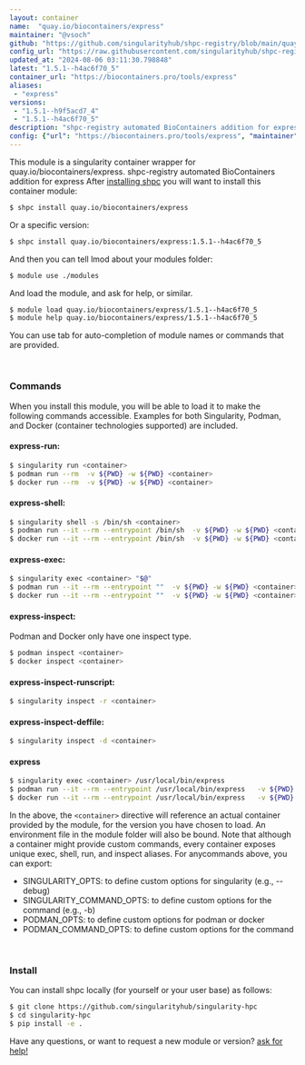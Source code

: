 ```yaml
---
layout: container
name:  "quay.io/biocontainers/express"
maintainer: "@vsoch"
github: "https://github.com/singularityhub/shpc-registry/blob/main/quay.io/biocontainers/express/container.yaml"
config_url: "https://raw.githubusercontent.com/singularityhub/shpc-registry/main/quay.io/biocontainers/express/container.yaml"
updated_at: "2024-08-06 03:11:30.798848"
latest: "1.5.1--h4ac6f70_5"
container_url: "https://biocontainers.pro/tools/express"
aliases:
 - "express"
versions:
 - "1.5.1--h9f5acd7_4"
 - "1.5.1--h4ac6f70_5"
description: "shpc-registry automated BioContainers addition for express"
config: {"url": "https://biocontainers.pro/tools/express", "maintainer": "@vsoch", "description": "shpc-registry automated BioContainers addition for express", "latest": {"1.5.1--h4ac6f70_5": "sha256:46117ecce1459271890c1095a8bea2293abd8ed0cbd44f9d8e981e6bdd6a0dd8"}, "tags": {"1.5.1--h9f5acd7_4": "sha256:47689fffe3e46a7195ad0d4784732e37840f78d23f1d10b86c99d4edc68a15a6", "1.5.1--h4ac6f70_5": "sha256:46117ecce1459271890c1095a8bea2293abd8ed0cbd44f9d8e981e6bdd6a0dd8"}, "docker": "quay.io/biocontainers/express", "aliases": {"express": "/usr/local/bin/express"}}
---
```


This module is a singularity container wrapper for quay.io/biocontainers/express.
shpc-registry automated BioContainers addition for express
After [installing shpc](#install) you will want to install this container module:


```bash
$ shpc install quay.io/biocontainers/express
```

Or a specific version:

```bash
$ shpc install quay.io/biocontainers/express:1.5.1--h4ac6f70_5
```

And then you can tell lmod about your modules folder:

```bash
$ module use ./modules
```

And load the module, and ask for help, or similar.

```bash
$ module load quay.io/biocontainers/express/1.5.1--h4ac6f70_5
$ module help quay.io/biocontainers/express/1.5.1--h4ac6f70_5
```

You can use tab for auto-completion of module names or commands that are provided.

<br>

### Commands

When you install this module, you will be able to load it to make the following commands accessible.
Examples for both Singularity, Podman, and Docker (container technologies supported) are included.

#### express-run:

```bash
$ singularity run <container>
$ podman run --rm  -v ${PWD} -w ${PWD} <container>
$ docker run --rm  -v ${PWD} -w ${PWD} <container>
```

#### express-shell:

```bash
$ singularity shell -s /bin/sh <container>
$ podman run --it --rm --entrypoint /bin/sh  -v ${PWD} -w ${PWD} <container>
$ docker run --it --rm --entrypoint /bin/sh  -v ${PWD} -w ${PWD} <container>
```

#### express-exec:

```bash
$ singularity exec <container> "$@"
$ podman run --it --rm --entrypoint ""  -v ${PWD} -w ${PWD} <container> "$@"
$ docker run --it --rm --entrypoint ""  -v ${PWD} -w ${PWD} <container> "$@"
```

#### express-inspect:

Podman and Docker only have one inspect type.

```bash
$ podman inspect <container>
$ docker inspect <container>
```

#### express-inspect-runscript:

```bash
$ singularity inspect -r <container>
```

#### express-inspect-deffile:

```bash
$ singularity inspect -d <container>
```


#### express

```bash
$ singularity exec <container> /usr/local/bin/express
$ podman run --it --rm --entrypoint /usr/local/bin/express   -v ${PWD} -w ${PWD} <container> -c " $@"
$ docker run --it --rm --entrypoint /usr/local/bin/express   -v ${PWD} -w ${PWD} <container> -c " $@"
```



In the above, the `<container>` directive will reference an actual container provided
by the module, for the version you have chosen to load. An environment file in the
module folder will also be bound. Note that although a container
might provide custom commands, every container exposes unique exec, shell, run, and
inspect aliases. For anycommands above, you can export:

 - SINGULARITY_OPTS: to define custom options for singularity (e.g., --debug)
 - SINGULARITY_COMMAND_OPTS: to define custom options for the command (e.g., -b)
 - PODMAN_OPTS: to define custom options for podman or docker
 - PODMAN_COMMAND_OPTS: to define custom options for the command

<br>

### Install

You can install shpc locally (for yourself or your user base) as follows:

```bash
$ git clone https://github.com/singularityhub/singularity-hpc
$ cd singularity-hpc
$ pip install -e .
```

Have any questions, or want to request a new module or version? [ask for help!](https://github.com/singularityhub/singularity-hpc/issues)